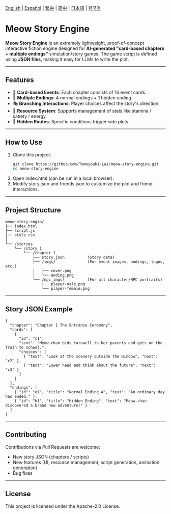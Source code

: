 [English](README.md) | [Español](readmes/README.es.md) | [繁中](readmes/README.zh-Hant.md) | [简中](readmes/README.zh-Hans.md) | [日本語](readmes/README.ja.md) | [한국어](readmes/README.ko.md)

# Meow Story Engine
**Meow Story Engine** is an extremely lightweight, proof-of-concept interactive fiction engine designed for **AI-generated "card-based chapters + multiple endings"** simulation/story games.
The game script is defined using **JSON files**, making it easy for LLMs to write the plot.

---

## Features

- 📖 **Card-based Events**: Each chapter consists of 16 event cards.
- 🔀 **Multiple Endings**: 4 normal endings + 1 hidden ending.
- 🎭 **Branching Interactions**: Player choices affect the story's direction.
- 🎒 **Resource System**: Supports management of stats like stamina / satiety / energy.
- 🌟 **Hidden Routes**: Specific conditions trigger side plots.

---

## How to Use

1. Clone this project:
   ```bash
   git clone https://github.com/Tomoyouki-Lai/meow-story-engine.git
   cd meow-story-engine
2. Open index.html (can be run in a local browser).
3. Modify story.json and friends.json to customize the plot and friend interactions.

---

## Project Structure

```
meow-story-engin/
├── index.html
├── script.js
├── style.css
│
└── /stories
    └── /story 1
        └── /chapter 1
            ├── story.json          (Story data)
            ├── /imgs/              (For event images, endings, logos, etc.)
            │   ├── cover.png
            │   └── ending.png
            └── /npc_imgs/          (For all character/NPC portraits)
                ├── player-male.png
                └── player-female.png
```
---

## Story JSON Example

```
{
  "chapter": "Chapter 1 The Entrance Ceremony",
  "cards": [
    {
      "id": "c1",
      "text": "Meow-chan bids farewell to her parents and gets on the train to school.",
      "choices": [
        { "text": "Look at the scenery outside the window", "next": "c2" },
        { "text": "Lower head and think about the future", "next": "c3" }
      ]
    }
  ],
  "endings": [
    { "id": "e1", "title": "Normal Ending A", "text": "An ordinary day has ended." },
    { "id": "h1", "title": "Hidden Ending", "text": "Meow-chan discovered a brand new adventure!" }
  ]
}
```

---

## Contributing

Contributions via Pull Requests are welcome:
- New story JSON (chapters / scripts)
- New features (UI, resource management, script generation, animation generation)
- Bug fixes

---

## License

This project is licensed under the Apache-2.0 License.
